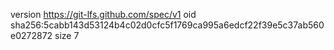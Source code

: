 version https://git-lfs.github.com/spec/v1
oid sha256:5cabb143d53124b4c02d0cfc5f1769ca995a6edcf22f39e5c37ab560e0272872
size 7
